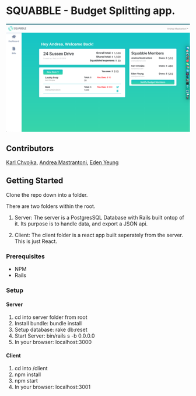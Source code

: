 # SQUABBLE - Budget Splitting app.

!['Screenshot1'](https://github.com/basktballer/lhl-final-project/blob/master/docs/budget.png)

## Contributors
[Karl Chvojka](https://www.google.com), [Andrea Mastrantoni](https://github.com/andmast), [Eden Yeung ](https://github.com/basktballer)

## Getting Started
Clone the repo down into a folder.

There are two folders within the root.

1. Server:
The server is a PostgresSQL Database with Rails built ontop of it.
Its purpose is to handle data, and export a JSON api.

2. Client:
The client folder is a react app built seperately from the server.
This is just React.

### Prerequisites
- NPM
- Rails
### Setup

#### Server
1. cd into server folder from root
2. Install bundle: bundle install
3. Setup database: rake db:reset
4. Start Server: bin/rails s -b 0.0.0.0
5. In your browser: localhost:3000

#### Client
1. cd into /client
2. npm install
3. npm start
4. In your browser: localhost:3001
